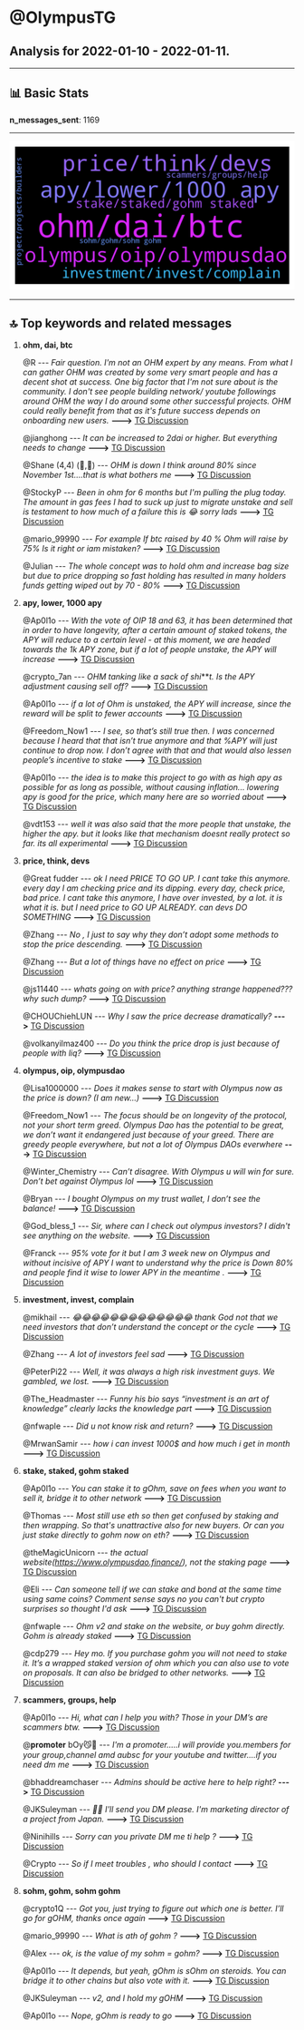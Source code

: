# **@OlympusTG**
 ## Analysis for **2022-01-10** - **2022-01-11**.

---

## 📊 **Basic Stats**

**n_messages_sent**: 1169

---
![wordcloud](OlympusTG_1Days_wordcloud.png)

---


## 🔝 **Top keywords and related messages**

1. **ohm, dai, btc**

    @R --- *Fair question. I'm not an OHM expert by any means. From what I can gather OHM was created by some very smart people and has a decent shot at success. One big factor that I'm not sure about is the community. I don't see people building network/ youtube followings around OHM the way I do around some other successful projects. OHM could really benefit from that as it's future success depends on onboarding new users.* **--->** [TG Discussion](https://t.me/OlympusTG/147738)

    @jianghong --- *It can be increased to 2dai or higher. But everything needs to change* **--->** [TG Discussion](https://t.me/OlympusTG/146965)

    @Shane (4,4) (🍉,🍉) --- *OHM is down I think around 80% since November 1st....that is what bothers me* **--->** [TG Discussion](https://t.me/OlympusTG/145909)

    @StockyP --- *Been in ohm for 6 months but I'm pulling the plug today. The amount in gas fees I had to suck up just to migrate unstake and sell is testament to how much of a failure this is 😂 sorry lads* **--->** [TG Discussion](https://t.me/OlympusTG/147415)

    @mario_99990 --- *For example If btc raised by 40 %  Ohm will raise by 75%   Is it right or iam mistaken?* **--->** [TG Discussion](https://t.me/OlympusTG/145765)

    @Julian --- *The whole concept was to hold ohm and increase bag size but due to price dropping so fast holding has resulted in many holders funds getting wiped out by 70 - 80%* **--->** [TG Discussion](https://t.me/OlympusTG/146576)

2. **apy, lower, 1000 apy**

    @Ap0l1o --- *With the vote of OIP 18 and 63, it has been determined that in order to have longevity, after a certain amount of staked tokens, the APY will reduce to a certain level - at this moment, we are headed towards the 1k APY zone, but if a lot of people unstake, the APY will increase* **--->** [TG Discussion](https://t.me/OlympusTG/146560)

    @crypto_7an --- *OHM tanking like a sack of shi****t. Is the APY adjustment causing sell off?* **--->** [TG Discussion](https://t.me/OlympusTG/147283)

    @Ap0l1o --- *if a lot of Ohm is unstaked, the APY will increase, since the reward will be split to fewer accounts* **--->** [TG Discussion](https://t.me/OlympusTG/146554)

    @Freedom_Now1 --- *I see, so that’s still true then. I was concerned because I heard that that isn’t true anymore and that %APY will just continue to drop now. I don’t agree with that and that would also lessen people’s incentive to stake* **--->** [TG Discussion](https://t.me/OlympusTG/146557)

    @Ap0l1o --- *the idea is to make this project to go with as high apy as possible for as long as possible, without causing inflation... lowering apy is good for the price, which many here are so worried about* **--->** [TG Discussion](https://t.me/OlympusTG/146586)

    @vdt153 --- *well it was also said that the more people that unstake, the higher the apy. but it looks like that mechanism doesnt really protect so far. its all experimental* **--->** [TG Discussion](https://t.me/OlympusTG/146590)

3. **price, think, devs**

    @Great fudder --- *ok I need PRICE TO GO UP. I cant take this anymore. every day I am checking price and its dipping. every day, check price, bad price. I cant take this anymore, I have over invested, by a lot. it is what it is. but I need price to GO UP ALREADY. can devs DO SOMETHING* **--->** [TG Discussion](https://t.me/OlympusTG/146405)

    @Zhang --- *No , I just to say why they don’t adopt some methods to stop the price descending.* **--->** [TG Discussion](https://t.me/OlympusTG/145513)

    @Zhang --- *But a lot of things have no effect on price* **--->** [TG Discussion](https://t.me/OlympusTG/145519)

    @js11440 --- *whats going on with price? anything strange happened??? why such dump?* **--->** [TG Discussion](https://t.me/OlympusTG/146206)

    @CHOUChiehLUN --- *Why I saw the price decrease dramatically?* **--->** [TG Discussion](https://t.me/OlympusTG/145643)

    @volkanyilmaz400 --- *Do you think the price drop is just because of people with liq?* **--->** [TG Discussion](https://t.me/OlympusTG/146549)

4. **olympus, oip, olympusdao**

    @Lisa1000000 --- *Does it makes sense to start with Olympus now as the price is down? (I am new...)* **--->** [TG Discussion](https://t.me/OlympusTG/147107)

    @Freedom_Now1 --- *The focus should be on longevity of the protocol, not your short term greed. Olympus Dao has the potential to be great, we don’t want it endangered just because of your greed. There are greedy people everywhere, but not a lot of Olympus DAOs everwhere* **--->** [TG Discussion](https://t.me/OlympusTG/147015)

    @Winter_Chemistry --- *Can’t disagree. With Olympus u will win for sure.  Don’t bet against Olympus lol* **--->** [TG Discussion](https://t.me/OlympusTG/146035)

    @Bryan --- *I bought Olympus on my trust wallet, I don’t see the balance!* **--->** [TG Discussion](https://t.me/OlympusTG/147681)

    @God_bless_1 --- *Sir, where can I check out olympus investors? I didn't see anything on the website.* **--->** [TG Discussion](https://t.me/OlympusTG/146328)

    @Franck --- *95% vote for it but I am 3 week new on Olympus and without incisive of APY I want to understand why the price is Down 80% and people find it wise to lower APY in the meantime .* **--->** [TG Discussion](https://t.me/OlympusTG/145466)

5. **investment, invest, complain**

    @mikhail --- *😂😂😂😂😂😂😂😂😂😂😂😂😂 thank God not that we need investors that don’t understand the concept or the cycle* **--->** [TG Discussion](https://t.me/OlympusTG/146168)

    @Zhang --- *A lot of investors feel sad* **--->** [TG Discussion](https://t.me/OlympusTG/145520)

    @PeterPi22 --- *Well, it was always a high risk investment guys. We gambled, we lost.* **--->** [TG Discussion](https://t.me/OlympusTG/146147)

    @The_Headmaster --- *Funny his bio says “investment is an art of knowledge” clearly lacks the knowledge part* **--->** [TG Discussion](https://t.me/OlympusTG/147151)

    @nfwaple --- *Did u not know risk and return?* **--->** [TG Discussion](https://t.me/OlympusTG/147166)

    @MrwanSamir --- *how i can invest 1000$ and how much i get in month* **--->** [TG Discussion](https://t.me/OlympusTG/145506)

6. **stake, staked, gohm staked**

    @Ap0l1o --- *You can stake it to gOhm, save on fees when you want to sell it, bridge it to other network* **--->** [TG Discussion](https://t.me/OlympusTG/146300)

    @Thomas --- *Most still use eth so then get confused by staking and then wrapping. So that's unattractive also for new buyers. Or can you just stake directly to gohm now on eth?* **--->** [TG Discussion](https://t.me/OlympusTG/147409)

    @theMagicUnicorn --- *the actual website(https://www.olympusdao.finance/), not the staking page* **--->** [TG Discussion](https://t.me/OlympusTG/145552)

    @Eli --- *Can someone tell if we can stake and bond at the same time using same coins? Comment sense says no you can't but crypto surprises so thought I'd ask* **--->** [TG Discussion](https://t.me/OlympusTG/145605)

    @nfwaple --- *Ohm v2 and stake on the website, or buy gohm directly. Gohm is already staked* **--->** [TG Discussion](https://t.me/OlympusTG/147162)

    @cdp279 --- *Hey mo. If you purchase gohm you will not need to stake it. It’s a wrapped staked version of ohm which you can also use to vote on proposals. It can also be bridged to other networks.* **--->** [TG Discussion](https://t.me/OlympusTG/145446)

7. **scammers, groups, help**

    @Ap0l1o --- *Hi, what can I help you with? Those in your DM’s are scammers btw.* **--->** [TG Discussion](https://t.me/OlympusTG/146329)

    @𝐩𝐫𝐨𝐦𝐨𝐭𝐞𝐫 bOy😼👿 --- *I'm a promoter.....i will provide you.members for your group,channel amd aubsc for your youtube and twitter....if you need dm me* **--->** [TG Discussion](https://t.me/OlympusTG/145595)

    @bhaddreamchaser --- *Admins should be active here to help right?* **--->** [TG Discussion](https://t.me/OlympusTG/146722)

    @JKSuleyman --- *🙏🙏 I'll send you DM please. I'm marketing director of a project from Japan.* **--->** [TG Discussion](https://t.me/OlympusTG/147670)

    @Ninihills --- *Sorry can you private DM me ti help ?* **--->** [TG Discussion](https://t.me/OlympusTG/146452)

    @Crypto --- *So if I meet troubles , who should I contact* **--->** [TG Discussion](https://t.me/OlympusTG/147261)

8. **sohm, gohm, sohm gohm**

    @crypto1Q --- *Got you, just trying to figure out which one is better. I’ll go for gOHM, thanks once again* **--->** [TG Discussion](https://t.me/OlympusTG/147620)

    @mario_99990 --- *What is ath of gohm ?* **--->** [TG Discussion](https://t.me/OlympusTG/145751)

    @Alex --- *ok, is the value of my sohm = gohm?* **--->** [TG Discussion](https://t.me/OlympusTG/147382)

    @Ap0l1o --- *It depends, but yeah, gOhm is sOhm on steroids. You can bridge it to other chains but also vote with it.* **--->** [TG Discussion](https://t.me/OlympusTG/146297)

    @JKSuleyman --- *v2, and I hold my gOHM* **--->** [TG Discussion](https://t.me/OlympusTG/147640)

    @Ap0l1o --- *Nope, gOhm is ready to go* **--->** [TG Discussion](https://t.me/OlympusTG/146268)

